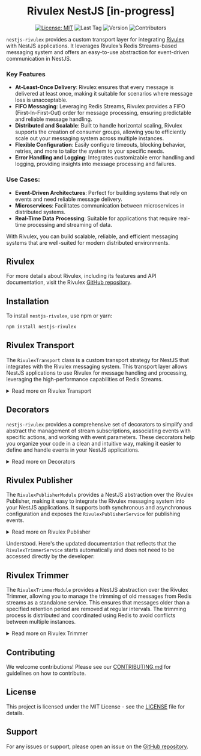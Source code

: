 
<div align="center">
  <h1>Rivulex NestJS [in-progress]</h1>

[![License: MIT](https://img.shields.io/badge/License-MIT-yellow.svg)](https://opensource.org/licenses/MIT)
![Last Tag](https://img.shields.io/github/v/tag/raw-leak/nestjs-rivulex?label=Last%20Tag)
![Version](https://img.shields.io/npm/v/nestjs-rivulex)
![Contributors](https://img.shields.io/github/contributors/raw-leak/nestjs-rivulex)
</div>

`nestjs-rivulex` provides a custom transport layer for integrating [Rivulex](https://github.com/raw-leak/rivulex) with NestJS applications. It leverages Rivulex’s Redis Streams-based messaging system and offers an easy-to-use abstraction for event-driven communication in NestJS.

### Key Features
- **At-Least-Once Delivery**: Rivulex ensures that every message is delivered at least once, making it suitable for scenarios where message loss is unacceptable.
- **FIFO Messaging**: Leveraging Redis Streams, Rivulex provides a FIFO (First-In-First-Out) order for message processing, ensuring predictable and reliable message handling.
- **Distributed and Scalable**: Built to handle horizontal scaling, Rivulex supports the creation of consumer groups, allowing you to efficiently scale out your messaging system across multiple instances.
- **Flexible Configuration**: Easily configure timeouts, blocking behavior, retries, and more to tailor the system to your specific needs.
- **Error Handling and Logging**: Integrates customizable error handling and logging, providing insights into message processing and failures.

### Use Cases:
- **Event-Driven Architectures**: Perfect for building systems that rely on events and need reliable message delivery.
- **Microservices**: Facilitates communication between microservices in distributed systems.
- **Real-Time Data Processing**: Suitable for applications that require real-time processing and streaming of data.

With Rivulex, you can build scalable, reliable, and efficient messaging systems that are well-suited for modern distributed environments.


## Rivulex
For more details about Rivulex, including its features and API documentation, visit the Rivulex [GitHub repository](https://github.com/raw-leak/rivulex).

## Installation

To install `nestjs-rivulex`, use npm or yarn:

```bash
npm install nestjs-rivulex
```

## Rivulex Transport
The `RivulexTransport` class is a custom transport strategy for NestJS that integrates with the Rivulex messaging system. This transport layer allows NestJS applications to use Rivulex for message handling and processing, leveraging the high-performance capabilities of Redis Streams.

<details>
<summary>Read more on Rivulex Transport</summary>

### Configuration

#### `RivulexSubscriberConfig`

- **`redis`**: Configuration for the Redis connection, including options such as host, port, and authentication details.
- **Additional Options**: Customize settings like `clientId`, `group`, `processTimeout`, `processConcurrency`, `fetchBatchSize`, `blockTime`, and `retries` according to your application's needs.

For a complete list of additional settings and configuration details, visit the [Rivulex documentation](https://github.com/raw-leak/rivulex).

#### Configure in `main.ts`
Configure the custom transport strategy in your NestJS application's `main.ts`:

```typescript
import { NestFactory } from '@nestjs/core';
import { MicroserviceOptions } from '@nestjs/microservices';
import { RivulexTransport, RivulexSubscriberConfig } from 'nestjs-rivulex';
import { AppModule } from './app.module';

async function bootstrap() {
  const app = await NestFactory.create(AppModule);

  const rivulexConfig: RivulexSubscriberConfig = {
    redis: {
      host: 'localhost',
      port: 6379,
    },
    // Additional configuration options if needed
    group: 'group',
  };

  const app = await NestFactory.createMicroservice<MicroserviceOptions>(
    AppModule,
    {
      strategy: new RivulexTransport(rivulexConfig),
    },
  );

  await app.listen();
}

bootstrap();
```

#### Custom Logger

You can pass a custom logger to the `RivulexTransport` constructor. The logger should implement NestJS’s `Logger` interface or any custom logger service that adheres to the same API.

#### Examples
In this section, we will explore different ways of defining handlers in `nestjs-rivulex` using a single abstraction for a specific stream and a single abstraction with StreamAction decorators handling different actions for different streams.


##### Single Abstraction for a Specific Stream
In this example, we use the `@Stream` decorator to define a single abstraction that handles multiple actions within a specific stream with `@Action` decorators. This approach is ideal when you want to organize event handlers for all actions associated with a particular stream in one place.

```typescript
import { Done, Event, Action, Stream } from 'nestjs-rivulex';

interface CustomHeaders {
    requestId: string;
    userId: string;
}

interface UserCreatedPayload {
    id: string;
    email: string;
}

interface UserDeletedPayload {
    id: string;
    email: string;
}

@Stream('users')
export class UsersHandlers {

    @Action('user_created')
    async handleUserCreated(event: Event<UserCreatedPayload, CustomHeaders>) {
        const { action, headers, payload, attempt, ack, channel } = event;
        // Handle 'user_created' event
        await ack();
    }

    @Action('user_deleted')
    async handleUserDeleted(event: Event<UserDeletedPayload, CustomHeaders>) {
        const { action, headers, payload, attempt, ack, channel } = event;
        // Handle 'user_deleted' event
         await ack();
    }
}
```

##### Single Abstraction Handling Actions for Different Streams
In this example, we use the @StreamAction decorator to define a single abstraction that handles actions for different streams. This approach is useful when you need to manage event handlers for various streams in a single class, avoiding the need to create separate layers for each stream.

```typescript
import { Done, Event, StreamAction, FullEvent, EventPayload, EventId, EventHeaders, EventAttempt, EventAck } from 'nestjs-rivulex';

interface CustomHeaders {
    requestId: string;
    userId: string;
}

interface OrderCreatedPayload {
    orderId: string;
    userId: string;
}

interface PaymentProcessedPayload {
    paymentId: string;
    orderId: string;
}

export class EventHandlers {

    @StreamAction('orders', 'order_created')
    async handleOrderCreated(event: Event<OrderCreatedPayload, CustomHeaders>) {
        // Handle 'order_created' event
        await event.ack();
    }

    @StreamAction('payments', 'payment_processed')
    async handlePaymentProcessed(event: Event<PaymentProcessedPayload, CustomHeaders>) {
        // Handle 'payment_processed' event
        await event.ack();
    }
}

```
### Integration with Trimmer
You can configure the Trimmer to be initiated with the `RivulexTransport` custom transport strategy for the `RivulexTransport`. This ensures that old messages are automatically trimmed while subscribing to events.

#### Usage


```typescript
import { NestFactory } from '@nestjs/core';
import { MicroserviceOptions } from '@nestjs/microservices';
import { RivulexTransport, RivulexSubscriberConfig } from 'nestjs-rivulex';
import { AppModule } from './app.module';

async function bootstrap() {
  const app = await NestFactory.create(AppModule);

  const rivulexConfig: RivulexSubscriberConfig = {
    redis: {
      host: 'localhost',
      port: 6379,
    },
    group: 'group',
    trimmer: { 👈🏻
      streams: ['users'],
      group: 'group',
      intervalTime: 43200000, // 12 hours
      retentionPeriod: 604800000, // 7 days
    },
  };

  const app = await NestFactory.createMicroservice<MicroserviceOptions>(
    AppModule,
    {
      strategy: new RivulexTransport(rivulexConfig),
    },
  );

  await app.listen();
}

bootstrap();
```

</details>

## Decorators

`nestjs-rivulex` provides a comprehensive set of decorators to simplify and abstract the management of stream subscriptions, associating events with specific actions, and working with event parameters. These decorators help you organize your code in a clean and intuitive way, making it easier to define and handle events in your NestJS applications.

<details>
<summary>Read more on Decorators</summary>

### Class Decorators
**`@Stream(streamName: string)`** Decorate a class to specify the Redis stream name. This decorator indicates that the class contains methods to handle events from the specified Redis stream.


Example:
```typescript
@Stream('users')
export class UsersHandlers {
  // Method handlers
}
```

**Recommendation**: Use the `@Stream` with `@Action` decorators when you want to define a single abstraction to handle events from a specific stream. This approach helps you manage and organize event handlers for all actions within the same stream in a cohesive manner.

### Method Decorators
**`@Action(actionName: string)`** Decorate a method to handle a specific action within the stream.

Example:
```typescript
@Action('user_created')
async handleUserCreated(event: Event<UserCreatedPayload, CustomHeaders>) {
    // Handle 'user_created' event
    await event.ack();
}
```
**`@StreamAction(stream: string, action: string)`** Decorate a class to specify the Redis stream name.

Example:
```typescript
@StreamAction('users', 'user_created')
async handleUserCreated(event: Event<UserCreatedPayload, CustomHeaders>) {
    // Handle 'user_created' event
    await event.ack();
}
```

**Recommendation**: Use the `@StreamAction` decorator when you want a single abstraction to handle actions from different streams. This is particularly useful when you need to handle a few events from various streams. By grouping them together under the same abstraction, you avoid the need to create a separate layer for each stream, leading to a more streamlined and efficient event handling architecture.

### Parameter Decorators
Parameter decorators are used to extract specific parts of the event object and inject them as parameters into your method. If no parameter decorator is used, the entire event object is provided as the first argument.

**`@FullEvent()`** Decorate a method parameter to extract the entire event object. Note that if no parameter decorator is used, the method will receive the full event object as the first argument by default.

Example:
```typescript
async handleUserCreated(@FullEvent() event: Event<UserCreatedPayload, CustomHeaders>) {
    // Handle event
    await event.ack();
}
```

**`@EventPayload()`** Decorate a method parameter to extract the payload from the event.

Example:
```typescript
async handleUserCreated(@EventPayload() payload: UserCreatedPayload) {
    // Handle payload
}
```

**`@EventId()`** Decorate a method parameter to extract the event ID.

Example:
```typescript
async handleUserCreated(@EventId() eventId: string) {
    // Handle payload
}
```
**`@EventHeaders()`** Decorate a method parameter to extract the headers from the event.

Example:
```typescript
async handleUserCreated(@EventHeaders() headers: Headers<CustomHeaders>) {
    // Handle headers
}
```

**`@EventAttempt()`** Decorate a method parameter to extract the attempt number from the event.

Example:
```typescript
async handleUserCreated(@EventAttempt() attempt: number) {
    // Handle attempt number
}
```

**`@EventAck()`** Decorate a method parameter to extract the ack function from the event.
Example:
```typescript
async handleUserCreated(@EventAck() ack: Ack) {
    // Acknowledge event
    await ack();
}
```

### Advance Decorators Example

In this section, we provide advanced examples demonstrating different combinations of class, method, and parameter decorators.

```typescript
import { Done, Event, Action, Stream, StreamAction, Ack } from 'nestjs-rivulex';
import { FullEvent, EventPayload, EventId, EventHeaders, EventAttempt, EventAck } from 'nestjs-rivulex';

interface CustomHeaders {
    requestId: string;
    userId: string;
}

interface UserCreatedPayload {
    id: string;
    email: string;
}

interface UserUpdatedPayload {
    id: string;
    email: string;
    changes: Record<string, any>;
}

interface UserDeletedPayload {
    id: string;
    email: string;
}

@Stream('users')
export class UsersHandlers {

    // Using @FullEvent to handle the entire event
    @Action('user_created')
    async handleUserCreated(
        @FullEvent() event: Event<UserCreatedPayload, CustomHeaders>
    ) {
        const { action, headers, payload, attempt, ack, channel } = event;
        await ack();
    }

    // Extracting specific parts of the event using parameter decorators
    @Action('user_updated')
    async handleUserUpdated(
        @EventPayload() payload: UserUpdatedPayload,
        @EventId() eventId: string,
        @EventHeaders() headers: CustomHeaders,
        @EventAttempt() attempt: number,
        @EventAck() ack: Ack
    ) {
        // Process the update
        await ack();
    }

    // Handling actions for specific stream using @StreamAction
    @StreamAction('users', 'user_deleted')
    async handleUserDeleted(
        @FullEvent() event: Event<UserDeletedPayload, CustomHeaders>,
        @EventPayload() payload: UserDeletedPayload,
        @EventId() eventId: string,
        @EventHeaders() headers: CustomHeaders,
        @EventAttempt() attempt: number,
        @EventAck() ack: () => void
    ) {
        // Process the deletion
        await ack();
    }

    // Handling a complex event with different payload and headers types
    @StreamAction('users', 'user_updated')
    async handleComplexUserUpdate(
        @FullEvent() event: Event<UserUpdatedPayload, CustomHeaders>,
        @EventPayload() payload: UserUpdatedPayload,
        @EventId() eventId: string,
        @EventHeaders() headers: CustomHeaders,
        @EventAttempt() attempt: number,
        @EventAck() ack: () => void
    ) {
        // Handle the update with complex logic
        await ack();
    }
}

```
</details>

## Rivulex Publisher

The `RivulexPublisherModule` provides a NestJS abstraction over the Rivulex Publisher, making it easy to integrate the Rivulex messaging system into your NestJS applications. 
It supports both synchronous and asynchronous configuration and exposes the `RivulexPublisherService` for publishing events.

<details>
<summary>Read more on Rivulex Publisher</summary>

### Overview
The `RivulexPublisherModule` allows you to configure the Rivulex Publisher within your NestJS application using either the `forRoot` or `forRootAsync` methods. It provides seamless integration with NestJS's dependency injection system and supports various configuration options to customize the behavior of the Rivulex Publisher.

### Configuration

#### Synchronous Configuration
Use the `forRoot` method to configure the Rivulex Publisher with static configuration options.

```typescript
import { Module } from '@nestjs/common';
import { RivulexModule } from 'nestjs-rivulex';

@Module({
  imports: [
    RivulexModule.forRoot({
      redis: { host: 'localhost', port: 6379 },
      group: 'my-group',
      defaultStream: 'my-default-stream',
    }),
  ],
  controllers: [],
  providers: [],
})
export class AppModule {}
```

#### Asynchronous Configuration
Use the `forRootAsync` method to configure the Rivulex Publisher with dynamic configuration options, such as those provided by a configuration service.
```typescript
import { Module } from '@nestjs/common';
import { RivulexModule } from 'nestjs-rivulex';

@Module({
  imports: [
    RivulexModule.forRootAsync({
      useFactory: async () => ({
        redis: { host: 'localhost', port: 6379 },
        group: 'my-group',
        defaultStream: 'my-default-stream',
      }),
      inject: [],
    }),
  ],
  controllers: [],
  providers: [],
})
export class AppModule {}

```

### Usage
Once the `RivulexPublisherModule` is configured, you can inject the `RivulexPublisherService` into your services or controllers to publish events.
```typescript
import { Injectable } from '@nestjs/common';
import { RivulexPublisherService } from 'nestjs-rivulex';

@Injectable()
export class MyService {
  constructor(private readonly publisher: RivulexPublisherService) {}

  async publishEvent() {
    await this.publisher.publish('my-event', { id: '123', data: 'example' });
  }
}
```

### Integration with Trimmer
You can configure the `Trimmer` to be initiated with the `RivulexPublisherModule`. This ensures that old messages are automatically trimmed while publishing events.

#### Usage
To configure the Trimmer within the `RivulexPublisherModule`, include the trimmer configuration in the `forRoot` or `forRootAsync` methods:
```typescript
import { Module } from '@nestjs/common';
import { RivulexModule } from 'nestjs-rivulex';

@Module({
  imports: [
    RivulexModule.forRoot({
      redis: { host: 'localhost', port: 6379 },
      group: 'my-group',
      defaultStream: 'my-default-stream',
      trimmer: { 👈🏻
        streams: ['my-default-stream'],
        group: 'my-group',
        intervalTime: 86400000, // 24 hours
        retentionPeriod: 604800000, // 7 days
      },
    }),
  ],
  controllers: [],
  providers: [],
})
export class AppModule {}
```
Or with `forRootAsync`:
```typescript
import { Module } from '@nestjs/common';
import { RivulexModule } from 'nestjs-rivulex';

@Module({
  imports: [
    RivulexModule.forRootAsync({
      useFactory: async () => ({
        redis: { host: 'localhost', port: 6379 },
        group: 'my-group',
        trimmer: { 👈🏻
          channels: ['users'],
          intervalTime: 43200000, // 12 hours
          retentionPeriod: 604800000, // 7 days
        },
      }),
      inject: [],
    }),
  ],
  controllers: [],
  providers: [],
})
export class AppModule {}
```
In this example, the Trimmer is configured as part of the Subscriber configuration. When the Subscriber starts, it also starts the trimming process for the specified channels.

### For More Details
For more detailed information about the Rivulex Publisher, please refer to the [original Rivulex repository](https://github.com/raw-leak/rivulex?tab=readme-ov-file#publisher).

</details>

Understood. Here's the updated documentation that reflects that the `RivulexTrimmerService` starts automatically and does not need to be accessed directly by the developer:

## Rivulex Trimmer

The `RivulexTrimmerModule` provides a NestJS abstraction over the Rivulex Trimmer, allowing you to manage the trimming of old messages from Redis streams as a standalone service. This ensures that messages older than a specified retention period are removed at regular intervals. The trimming process is distributed and coordinated using Redis to avoid conflicts between multiple instances.

<details>
<summary>Read more on Rivulex Trimmer</summary>

### Overview

The `RivulexTrimmerModule` can be configured and started independently of the `Publisher` and `Subscriber` modules. It provides seamless integration with NestJS's dependency injection system and supports both synchronous and asynchronous configuration. The trimming process starts automatically and does not require any direct interaction from the developer.

### Configuration

#### Synchronous Configuration

Use the `forRoot` method to configure the `RivulexTrimmerModule` with static configuration options.

```typescript
import { Module } from '@nestjs/common';
import { RivulexTrimmerModule } from 'nestjs-rivulex';

@Module({
  imports: [
    RivulexTrimmerModule.forRoot({
      redis: { host: 'localhost', port: 6379 },
      group: 'my-group',
      streams: ['my-default-stream'],
      intervalTime: 86400000, // 24 hours
      retentionPeriod: 604800000, // 7 days
    }),
  ],
  controllers: [],
  providers: [],
})
export class AppModule {}
```

#### Asynchronous Configuration

Use the `forRootAsync` method to configure the `RivulexTrimmerModule` with dynamic configuration options, such as those provided by a configuration service.

```typescript
import { Module } from '@nestjs/common';
import { RivulexTrimmerModule } from 'nestjs-rivulex';

@Module({
  imports: [
    RivulexTrimmerModule.forRootAsync({
      useFactory: async () => ({
        redis: { host: 'localhost', port: 6379 },
        group: 'my-group',
        streams: ['my-default-stream'],
        intervalTime: 86400000, // 24 hours
        retentionPeriod: 604800000, // 7 days
      }),
      inject: [],
    }),
  ],
  controllers: [],
  providers: [],
})
export class AppModule {}
```

### Usage

Once the `RivulexTrimmerModule` is configured, the `RivulexTrimmerService` will manage the trimming process automatically. The service starts the trimming process when the application starts and stops it when the application shuts down. There is no need to interact with the `RivulexTrimmerService` directly.

</details>

## Contributing

We welcome contributions! Please see our [CONTRIBUTING.md](CONTRIBUTING.md) for guidelines on how to contribute.

## License

This project is licensed under the MIT License - see the [LICENSE](LICENSE) file for details.

## Support

For any issues or support, please open an issue on the [GitHub repository](https://github.com/raw-leak/nestjs-rivulex/issues).

